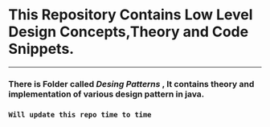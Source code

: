 # This Repository Contains **Low Level Design** Concepts,Theory and Code Snippets.
___
### There is Folder called *Desing Patterns* , It contains theory and implementation of various design pattern in java.

### `Will update this repo time to time`
